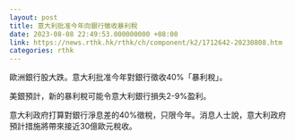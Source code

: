```yaml
---
layout: post
title: 意大利批准今年向銀行徵收暴利稅
date: 2023-08-08 22:49:53.000000000 +08:00
link: https://news.rthk.hk/rthk/ch/component/k2/1712642-20230808.htm
categories: rthk
---
```


歐洲銀行股大跌。意大利批准今年對銀行徵收40%「暴利稅」。

美銀預計，新的暴利稅可能令意大利銀行損失2-9%盈利。

意大利政府打算對銀行淨息差的40%徵稅，只限今年。消息人士說，意大利政府預計措施將帶來接近30億歐元稅收。

